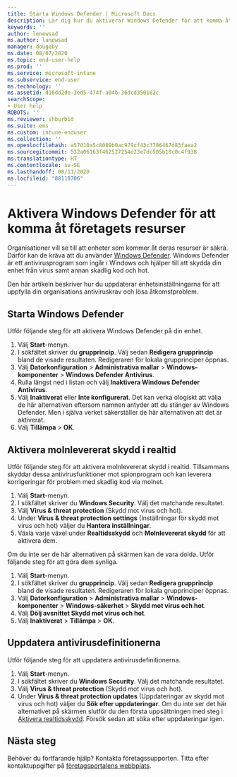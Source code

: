 ```yaml
---
title: Starta Windows Defender | Microsoft Docs
description: Lär dig hur du aktiverar Windows Defender för att komma åt företagets resurser.
keywords: ''
author: lenewsad
ms.author: lanewsad
manager: dougeby
ms.date: 08/07/2020
ms.topic: end-user-help
ms.prod: ''
ms.service: microsoft-intune
ms.subservice: end-user
ms.technology: ''
ms.assetid: d16dd2de-3ed5-474f-a04b-36dcd350162c
searchScope:
- User help
ROBOTS: ''
ms.reviewer: shburbid
ms.suite: ems
ms.custom: intune-enduser
ms.collection: ''
ms.openlocfilehash: a57010a5c8089b0ac979cf43c3706467d83faea2
ms.sourcegitcommit: 532a06163f462527254d23e7dc505b18c0c4f938
ms.translationtype: HT
ms.contentlocale: sv-SE
ms.lasthandoff: 08/11/2020
ms.locfileid: "88110706"
---
```

# <a name="turn-on-windows-defender-to-access-company-resources"></a>Aktivera Windows Defender för att komma åt företagets resurser

Organisationer vill se till att enheter som kommer åt deras resurser är säkra. Därför kan de kräva att du använder [Windows Defender](https://www.microsoft.com/safety/pc-security/windows-defender.aspx). Windows Defender är ett antivirusprogram som ingår i Windows och hjälper till att skydda din enhet från virus samt annan skadlig kod och hot. 

Den här artikeln beskriver hur du uppdaterar enhetsinställningarna för att uppfylla din organisations antiviruskrav och lösa åtkomstproblem. 

## <a name="turn-on-windows-defender"></a>Starta Windows Defender
Utför följande steg för att aktivera Windows Defender på din enhet. 

1. Välj **Start**-menyn.
2. I sökfältet skriver du **grupprincip**. Välj sedan **Redigera grupprincip** bland de visade resultaten. Redigeraren för lokala grupprinciper öppnas.
4. Välj **Datorkonfiguration** > **Administrativa mallar** > **Windows-komponenter** > **Windows Defender Antivirus**. 
5. Rulla längst ned i listan och välj **Inaktivera Windows Defender Antivirus**.  
6. Välj **Inaktiverat** eller **Inte konfigurerat**. Det kan verka ologiskt att välja de här alternativen eftersom namnen antyder att du stänger av Windows Defender. Men i själva verket säkerställer de här alternativen att det är aktiverat. 
7. Välj **Tillämpa** > **OK**.  


## <a name="turn-on-real-time-and-cloud-delivered-protection"></a>Aktivera molnlevererat skydd i realtid

Utför följande steg för att aktivera molnlevererat skydd i realtid. Tillsammans skyddar dessa antivirusfunktioner mot spionprogram och kan leverera korrigeringar för problem med skadlig kod via molnet. 

1. Välj **Start**-menyn.
2. I sökfältet skriver du **Windows Security**. Välj det matchande resultatet. 
3. Välj **Virus & threat protection** (Skydd mot virus och hot).
4. Under **Virus & threat protection settings** (Inställningar för skydd mot virus och hot) väljer du **Hantera inställningar**.
5. Växla varje växel under **Realtidsskydd** och **Molnlevererat skydd** för att aktivera dem. 

Om du inte ser de här alternativen på skärmen kan de vara dolda. Utför följande steg för att göra dem synliga.  

1. Välj **Start**-menyn.  
2. I sökfältet skriver du **grupprincip**. Välj sedan **Redigera grupprincip** bland de visade resultaten. Redigeraren för lokala grupprinciper öppnas.
3. Välj **Datorkonfiguration** > **Administrativa mallar** > **Windows-komponenter** > **Windows-säkerhet** > **Skydd mot virus och hot**.
4. Välj **Dölj avsnittet Skydd mot virus och hot**.
5. Välj **Inaktiverat** > **Tillämpa** > **OK**.  

## <a name="update-your-antivirus-definitions"></a>Uppdatera antivirusdefinitionerna
Utför följande steg för att uppdatera antivirusdefinitionerna.  
1. Välj **Start**-menyn.
2. I sökfältet skriver du **Windows Security**. Välj det matchande resultatet. 
3. Välj **Virus & threat protection** (Skydd mot virus och hot).
4. Under **Virus & threat protection updates** (Uppdateringar av skydd mot virus och hot) väljer du **Sök efter uppdateringar**. Om du inte ser det här alternativet på skärmen slutför du den första uppsättningen med steg i [Aktivera realtidsskydd](turn-on-defender-windows.md#turn-on-real-time-and-cloud-delivered-protection). Försök sedan att söka efter uppdateringar igen. 

## <a name="next-steps"></a>Nästa steg  

Behöver du fortfarande hjälp? Kontakta företagssupporten. Titta efter kontaktuppgifter på [företagsportalens webbplats](https://go.microsoft.com/fwlink/?linkid=2010980).

